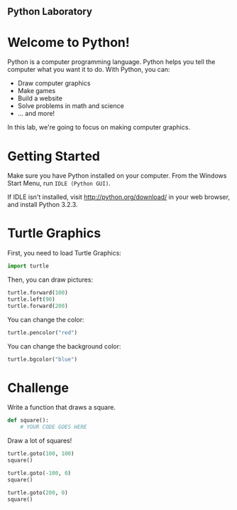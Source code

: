 Python Laboratory
---

# Welcome to Python!

Python is a computer programming language.
Python helps you tell the computer what you want it to do.
With Python, you can:

* Draw computer graphics
* Make games
* Build a website
* Solve problems in math and science
* ... and more!

In this lab, we're going to focus on making computer graphics.

# Getting Started

Make sure you have Python installed on your computer.
From the Windows Start Menu, run `IDLE (Python GUI)`.

If IDLE isn't installed, visit http://python.org/download/ in your web browser, and install Python 3.2.3. 

# Turtle Graphics

First, you need to load Turtle Graphics:
    
```python
import turtle
```
    
Then, you can draw pictures:
    
```python
turtle.forward(100)
turtle.left(90)
turtle.forward(200)
```

You can change the color:
    
```python
turtle.pencolor("red")
```

You can change the background color:
    
```python
turtle.bgcolor("blue")
```



# 

# Challenge

Write a function that draws a square.

```python
def square():
    # YOUR CODE GOES HERE
```

Draw a lot of squares!

```python
turtle.goto(100, 100)
square()

turtle.goto(-100, 0)
square()

turtle.goto(200, 0)
square()
```